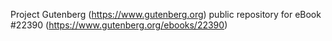 Project Gutenberg (https://www.gutenberg.org) public repository for eBook #22390 (https://www.gutenberg.org/ebooks/22390)
